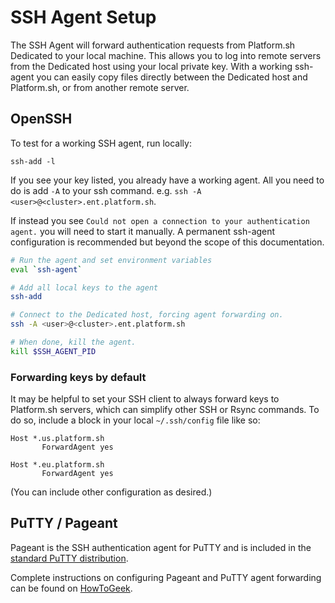 # SSH Agent Setup

The SSH Agent will forward authentication requests from Platform.sh Dedicated to your local machine. This allows you to log into remote servers from the Dedicated host using your local private key. With a working ssh-agent you can easily copy files directly between the Dedicated host and Platform.sh, or from another remote server.

## OpenSSH

To test for a working SSH agent, run locally:

```
ssh-add -l
```

If you see your key listed, you already have a working agent. All you need to do is add `-A` to your ssh command. e.g. `ssh -A <user>@<cluster>.ent.platform.sh`.

If instead you see `Could not open a connection to your authentication agent.` you will need to start it manually. A permanent ssh-agent configuration is recommended but beyond the scope of this documentation.

```bash
# Run the agent and set environment variables
eval `ssh-agent`

# Add all local keys to the agent
ssh-add

# Connect to the Dedicated host, forcing agent forwarding on.
ssh -A <user>@<cluster>.ent.platform.sh

# When done, kill the agent.
kill $SSH_AGENT_PID
```

### Forwarding keys by default

It may be helpful to set your SSH client to always forward keys to Platform.sh servers, which can simplify other SSH or Rsync commands.  To do so, include a block in your local `~/.ssh/config` file like so:

```
Host *.us.platform.sh
       ForwardAgent yes

Host *.eu.platform.sh
       ForwardAgent yes
```

(You can include other configuration as desired.)

## PuTTY / Pageant

Pageant is the SSH authentication agent for PuTTY and is included in the [standard PuTTY distribution](http://www.chiark.greenend.org.uk/~sgtatham/putty/download.html).

Complete instructions on configuring Pageant and PuTTY agent forwarding can be found on [HowToGeek](http://www.howtogeek.com/125364/how-to-ssh-hop-with-key-forwarding-from-windows/).
